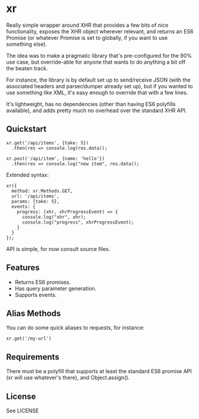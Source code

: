 xr
========

Really simple wrapper around XHR that provides a few bits of nice
functionality, exposes the XHR object wherever relevant, and returns an
ES6 Promise (or whatever Promise is set to globally, if you want to use
something else).

The idea was to make a pragmatic library that's pre-configured for the 90%
use case, but override-able for anyone that wants to do anything
a bit off the beaten track.

For instance, the library is by default set up to send/receive JSON (with
the associated headers and parser/dumper already set up), but if you wanted to
use something like XML, it's easy enough to override that with a few lines.

It's lightweight, has no dependencies (other than having ES6 polyfills
available), and adds pretty much no overhead over the standard XHR API.

Quickstart
----------

    xr.get('/api/items', {take: 5})
      .then(res => console.log(res.data));
    
    xr.post('/api/item', {name: 'hello'})
      .then(res => console.log("new item", res.data));

Extended syntax:

    xr({
      method: xr.Methods.GET,
      url: '/api/items',
      params: {take: 5},
      events: {
        progress: (xhr, xhrProgressEvent) => {
          console.log("xhr", xhr);
          console.log("progress", xhrProgressEvent);
        }
      }
    });
    

API is simple, for now consult source files.

Features
--------

 * Returns ES6 promises.
 * Has query parameter generation.
 * Supports events.

Alias Methods
-------------

You can do some quick aliases to requests, for instance:
    
    xr.get('/my-url')

Requirements
------------

There must be a polyfill that supports at least the standard ES6 promise API
(xr will use whatever's there), and Object.assign().

License
-------

See LICENSE
